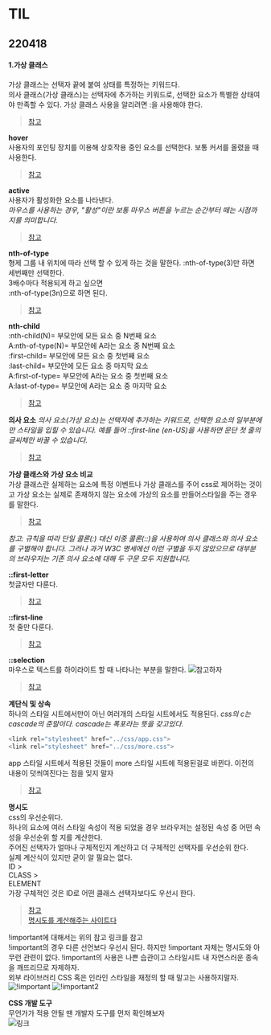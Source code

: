 # TIL  
## 220418  

#### 1.가상 클래스  
가상 클래스는 선택자 끝에 붙여 상태를 특정하는 키워드다.  
의사 클래스(가상 클래스)는 선택자에 추가하는 키워드로, 선택한 요소가 특별한 상태여야 만족할 수 있다. 가상 클래스 사용을 알리려면 :을 사용해야 한다.  
>[참고](https://developer.mozilla.org/ko/docs/Web/CSS/Pseudo-classes)  

**hover**  
사용자의 포인팅 장치를 이용해 상호작용 중인 요소를 선택한다. 보통 커서를 올렸을 때 사용한다.
>[참고](https://developer.mozilla.org/ko/docs/Web/CSS/:hover)  

**active**  
사용자가 활성화한 요소를 나타낸다.  
*마우스를 사용하는 경우, "활성"이란 보통 마우스 버튼을 누르는 순간부터 떼는 시점까지를 의미합니다.*
>[참고](https://developer.mozilla.org/ko/docs/Web/CSS/:active) 

**nth-of-type**  
형제 그룹 내 위치에 따라 선택 할 수 있게 하는 것을 말한다. :nth-of-type(3)만 하면 세번째만 선택한다.  
3배수마다 적용되게 하고 싶으면  
:nth-of-type(3n)으로 하면 된다.  
>[참고](https://developer.mozilla.org/en-US/docs/Web/CSS/:nth-of-type)  

**nth-child**  
:nth-child(N)= 부모안에 모든 요소 중 N번째 요소  
A:nth-of-type(N)= 부모안에 A라는 요소 중 N번째 요소  
:first-child= 부모안에 모든 요소 중 첫번째 요소  
:last-child= 부모안에 모든 요소 중 마지막 요소  
A:first-of-type= 부모안에 A라는 요소 중 첫번째 요소  
A:last-of-type= 부모안에 A라는 요소 중 마지막 요소  
>[참고](https://developer.mozilla.org/ko/docs/Web/CSS/:nth-child)  

**의사 요소**
*의사 요소(가상 요소)는 선택자에 추가하는 키워드로, 선택한 요소의 일부분에만 스타일을 입힐 수 있습니다.
예를 들어 ::first-line (en-US)을 사용하면 문단 첫 줄의 글씨체만 바꿀 수 있습니다.*  
>[참고](https://developer.mozilla.org/ko/docs/Web/CSS/Pseudo-elements)  

**가상 클래스와 가상 요소 비교**  
가상 클래스란 실제하는 요소에 특정 이벤트나 가상 클래스를 주어 css로 제어하는 것이고 가상 요소는 실제로 존재하지 않는 요소에 가상의 요소를 만들어스타일을 주는 경우를 말한다.  

>[참고](https://abcdqbbq.tistory.com/15)  

*참고: 규칙을 따라 단일 콜론(:) 대신 이중 콜론(::)을 사용하여 의사 클래스와 의사 요소를 구별해야 합니다. 그러나 과거 W3C 명세에선 이런 구별을 두지 않았으므로 대부분의 브라우저는 기존 의사 요소에 대해 두 구문 모두 지원합니다.*  

**::first-letter**  
첫글자만 다룬다.  
>[참고](https://developer.mozilla.org/en-US/docs/Web/CSS/::first-letter)  

**::first-line**  
첫 줄만 다룬다.  
>[참고](https://developer.mozilla.org/en-US/docs/Web/CSS/::selection)  

**::selection**  
마우스로 텍스트를 하이라이트 할 때 나타나는 부분을 말한다.
![참고하자](https://media.discordapp.net/attachments/956447549424828507/963723004066537482/unknown.png?width=720&height=555)
>[참고](https://developer.mozilla.org/en-US/docs/Web/CSS/::selection)

**계단식 및 상속**  
하나의 스타일 시트에서만이 아닌 여러개의 스타일 시트에서도 적용된다.
*css의 c는 cascade의 준말이다. cascade는 폭포라는 뜻을 갖고있다.*  
```javascript
<link rel="stylesheet" href="../css/app.css">  
<link rel="stylesheet" href="../css/more.css">
```  
app 스타일 시트에서 적용된 것들이 more 스타일 시트에 적용된걸로 바뀐다. 이전의 내용이 덧씌여진다는 점을 잊지 말자  
>[참고](https://developer.mozilla.org/ko/docs/Learn/CSS/Building_blocks/Cascade_and_inheritance)

**명시도**  
css의 우선순위다.   
하나의 요소에 여러 스타일 속성이 적용 되었을 경우 브라우저는 설정된 속성 중 어떤 속성을 우선순위 할 지를 계산한다.  
주어진 선택자가 얼마나 구체적인지 계산하고 더 구체적인 선택자를 우선순위 한다.  
실제 계산식이 있지만 굳이 알 필요는 없다.  
ID >  
CLASS >  
ELEMENT  
가장 구체적인 것은 ID로 어떤 클래스 선택자보다도 우선시 한다.   
>[참고](https://developer.mozilla.org/ko/docs/Web/CSS/Specificity)  
>[명시도를 계산해주는 사이트다](https://specificity.keegan.st/)  

!important에 대해서는 위의 참고 링크를 참고  
!important의 경우 다른 선언보다 우선시 된다. 하지만 !important 자체는 명시도와 아무런 관련이 없다. !important의 사용은 나쁜 습관이고 스타일시트 내 자연스러운 종속을 깨뜨리므로 자제하자.  
외부 라이브러리 CSS 혹은 인라인 스타일을 재정의 할 때 말고는 사용하지말자.
![!important](https://media.discordapp.net/attachments/956447549424828507/963728546524712980/unknown.png?width=720&height=552)
![!important2](https://media.discordapp.net/attachments/956447549424828507/963728749956845588/unknown.png?width=720&height=226)  

**CSS 개발 도구**  
무언가가 적용 안될 땐 개발자 도구를 먼저 확인해보자  
![링크](https://media.discordapp.net/attachments/956447549424828507/963729363302502400/unknown.png?width=349&height=676)  
